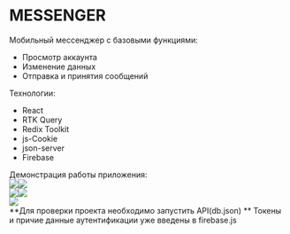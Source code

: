 # MESSENGER

Мобильный мессенджер с базовыми функциями:

- Просмотр аккаунта
- Изменение данных
- Отправка и принятия сообщений

Технологии:

- React
- RTK Query
- Redix Toolkit
- js-Cookie
- json-server
- Firebase

 Демонстрация работы приложения:
<br/>
<img src='https://github.com/seelentov/messenger/blob/main/demo/welcome.gif'/><img src='https://github.com/seelentov/messenger/blob/main/demo/edit_profile.gif'/>
<br/>
<img src='https://github.com/seelentov/messenger/blob/main/demo/new_msg.gif'/><img src='https://github.com/seelentov/messenger/blob/main/demo/search.gif'/>
<br/>
<img src='https://github.com/seelentov/messenger/blob/main/demo/another_profile.gif'/>
<br/>
 **Для проверки проекта необходимо запустить API(db.json)
 ** Токены и причие данные аутентификации уже введены в firebase.js
